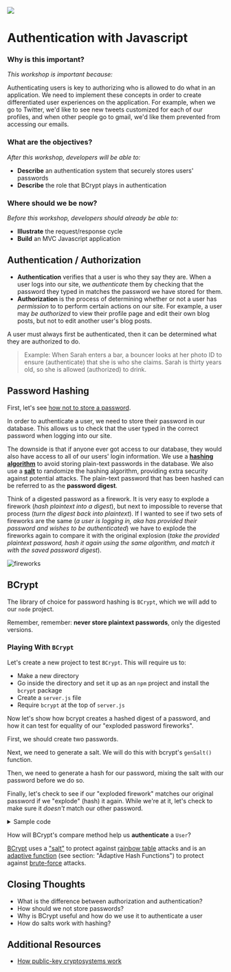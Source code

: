 ![](https://ga-dash.s3.amazonaws.com/production/assets/logo-9f88ae6c9c3871690e33280fcf557f33.png)

<!--11:00 10 minutes -->

<!-- Hook: So why do we think coders often neglect security?

One of the main reasons is "it takes too much time".  Well, today we'll show you a Node library that takes care of it for us, so we don't need to spend all that time.  Today, we'll talk about authentication, but specifically, we'll be using bCrypt and Passport to take some of that responsibility off our shoulders so all we need to do with the latest, greatest security hole that shows up is...upgrade to the latest version and exhale. -->

# Authentication with Javascript

### Why is this important?
<!-- framing the "why" in big-picture/real world examples -->
*This workshop is important because:*

Authenticating users is key to authorizing who is allowed to do what in an application. We need to implement these concepts in order to create differentiated user experiences on the application. For example, when we go to Twitter, we'd like to see new tweets customized for each of our profiles, and when other people go to gmail, we'd like them prevented from accessing our emails. 

### What are the objectives?
<!-- specific/measurable goal for students to achieve -->
*After this workshop, developers will be able to:*

* **Describe** an authentication system that securely stores users' passwords
* **Describe** the role that BCrypt plays in authentication

### Where should we be now?
<!-- call out the skills that are prerequisites -->
*Before this workshop, developers should already be able to:*

* **Illustrate** the request/response cycle
* **Build** an MVC Javascript application

## Authentication / Authorization

* **Authentication** verifies that a user is who they say they are. When a user logs into our site, we *authenticate* them by checking that the password they typed in matches the password we have stored for them.
* **Authorization** is the process of determining whether or not a user has *permission* to to perform certain actions on our site. For example, a user may *be authorized* to view their profile page and edit their own blog posts, but not to edit another user's blog posts.

A user must always first be authenticated, then it can be determined what they are authorized to do.

>Example: When Sarah enters a bar, a bouncer looks at her photo ID to ensure (authenticate) that she is who she claims. Sarah is thirty years old, so she is allowed (authorized) to drink.

<!--11:10 10 minutes -->

<!-- Imprivata example with fingerprints: so first, you say you are Dr. Murphy.  Is this Dr. Murphy's fingerprint?  No?  Sorry Dr. Stevens, nice try.  Go get Dr. Murphy and try again.  OK, that's Dr. Murphy.  You are "authenticated".  You want to sign a prescription?  Go for it, you are "authorized" for that.  An hour later...OK, this person is saying they are *Nurse* Murphy.  Is this their fingerprint?  Yes, they are "authenticated".  You want to sign a prescription?  Ummm, you're not a doctor, you're not "authorized" for that.  Nice try.-->

<!-- Catch-phrase authentication and authorization -->

<!--11:15 actually -->

<!--11:20 15 minutes -->

## Password Hashing

First, let's see [how not to store a password](https://www.youtube.com/watch?v=8ZtInClXe1Q).

In order to authenticate a user, we need to store their password in our database. This allows us to check that the user typed in the correct password when logging into our site.

The downside is that if anyone ever got access to our database, they would also have access to all of our users' login information. We use a [**hashing algorithm**](https://crackstation.net/hashing-security.htm#normalhashing) to avoid storing plain-text passwords in the database. We also use a [**salt**](https://crackstation.net/hashing-security.htm#salt) to randomize the hashing algorithm, providing extra security against potential attacks. The plain-text password that has been hashed can be referred to as the **password digest**.

Think of a digested password as a firework. It is very easy to explode a firework (*hash plaintext into a digest*), but next to impossible to reverse that process (*turn the digest back into plaintext*). If I wanted to see if two sets of fireworks are the same (*a user is logging in, aka has provided their password and wishes to be authenticated*) we have to explode the fireworks again to compare it with the original explosion (*take the provided plaintext password, hash it again using the same algorithm, and match it with the saved password digest*).

![fireworks](http://i.giphy.com/122XXtx3oumxBm.gif)

<!--11:35 10 minutes -->

<!--Math explanation/simplification on board of SHA-1

Something like take a password, convert it to binary, break it up into three words of 8 bits, and then do something like (A&&B||C for digit 1, A||B&&C for digit 2, A&&B&&C for digit 3, etc.)
-->

<!--11:45 20 minutes -->

## BCrypt

The library of choice for password hashing is `BCrypt`, which we will add to our `node` project.

Remember, remember: **never store plaintext passwords**, only the digested versions. 

### Playing With `BCrypt`

<!--11:44 when turning over to devs, math explanation took a while, other stuff was fast -->

Let's create a new project to test `BCrypt`.  This will require us to:

- Make a new directory
- Go inside the directory and set it up as an `npm` project and install the `bcrypt` package
- Create a `server.js` file
- Require `bcrypt` at the top of `server.js`

Now let's show how bcrypt creates a hashed digest of a password, and how it can test for equality of our "exploded password fireworks".

<!--bCrypt is really bad at requiring a WHOLE BUNCH of stuff for configuration (python EVN variables, command-line tools)-->

First, we should create two passwords.

<!--
const myPassword = 'not_bacon';
const otherPassword = 'bacon';-->

Next, we need to generate a salt.  We will do this with bcrypt's `genSalt()` function.

<!--
bcrypt.genSalt(function(err, salt) {
	console.log("Salt: " + salt);
}); -->

Then, we need to generate a hash for our password, mixing the salt with our password before we do so.

<!--
bcrypt.hash(myPassword, salt, function(err, hash) {
    console.log("Salty hash: " + hash);
}); -->

<!--12:09 actually holy shit bcrypt laying down on the job, are you?  so many things breaking dev's projects -->

Finally, let's check to see if our "exploded firework" matches our original password if we "explode" (hash) it again.  While we're at it, let's check to make sure it *doesn't* match our other password.

<!--
bcrypt.compare(myPassword, hash, function(err, res) {
    console.log("My password and hash match: " + res);
});
bcrypt.compare(otherPassword, hash, function(err, res) {
    console.log("Other password and hash match: " + res);
});		-->

<details>
<summary>Sample code</summary>

```js
const bcrypt = require('bcrypt');
const myPassword = 'not_bacon';
const otherPassword = 'bacon';

bcrypt.genSalt(function(err, salt) {
	console.log("Salt: " + salt);
  bcrypt.hash(myPassword, salt, function(err, hash) {
      console.log("Salty hash: " + hash);
      bcrypt.compare(myPassword, hash, function(err, res) {
			    console.log("My password and hash match: " + res);
			});
      bcrypt.compare(otherPassword, hash, function(err, res) {
			    console.log("Other password and hash match: " + res);
			});				
  });
});
```

</details>

How will BCrypt's compare method help us **authenticate** a `User`?

[BCrypt](https://en.wikipedia.org/wiki/Bcrypt) uses a ["salt"](https://en.wikipedia.org/wiki/Salt_(cryptography)) to protect against [rainbow table](https://en.wikipedia.org/wiki/Rainbow_table) attacks and is an [adaptive function](https://codiscope.com/cryptographic-hash-functions/) (see section: "Adaptive Hash Functions") to protect against [brute-force](https://en.wikipedia.org/wiki/Brute-force_search) attacks.

<!-- Catch-phrase with encryption, hash, salt, bcrypt -->

<!--12:05 5 minutes -->

## Closing Thoughts

* What is the difference between authorization and authentication?
* How should we not store passwords?
* Why is BCrypt useful and how do we use it to authenticate a user
* How do salts work with hashing?

<!--12:33-->

## Additional Resources

<!--Note youtube link below says 42 meaning 46, but otherwise solid-->
* [How public-key cryptosystems work](https://www.youtube.com/watch?v=3QnD2c4Xovk)
